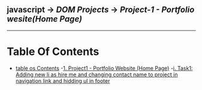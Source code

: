 ## javascript -> <em>DOM Projects </em> -> <em>Project-1 - Portfolio wesite(Home Page)</em>

<hr/>

# Table Of Contents
- [table os Contents](#table-of-contents)
    -[1. Project1 - Portfolio Website (Home Page)](#1-project1---portfolio-website-home-page)
        -[i. Task1: Adding new li as hire me and changing contact name to project in navigation link and hidding ul in footer](#)